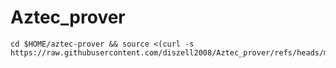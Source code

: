 # Aztec_prover

```
cd $HOME/aztec-prover && source <(curl -s https://raw.githubusercontent.com/diszell2008/Aztec_prover/refs/heads/main/aztec_prover.sh)
```

